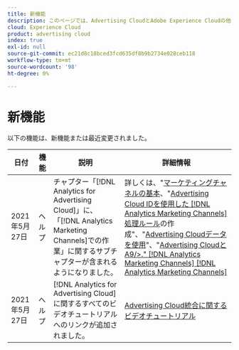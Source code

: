 ```yaml
---
title: 新機能
description: このページでは、Advertising CloudとAdobe Experience Cloudの他の製品およびサービスとの統合に関する更新を示します。
cloud: Experience Cloud
product: advertising cloud
index: true
exl-id: null
source-git-commit: ec21d8c18bced3fcd635df8b9b2734e028ceb118
workflow-type: tm+mt
source-wordcount: '98'
ht-degree: 0%

---
```


# 新機能

以下の機能は、新機能または最近変更されました。

| 日付 | 機能 | 説明 | 詳細情報 |
| ---- | ------- | ----------- | -------------------- |
| 2021年5月27日 | ヘルプ | チャプター「[!DNL Analytics for Advertising Cloud]」に、「[!DNL Analytics Marketing Channels]での作業」に関するサブチャプターが含まれるようになりました。 | 詳しくは、&quot;[マーケティングチャネルの基本](/help/integrations/analytics/marketing-channels/mc-overview.md)、&quot;[Advertising Cloud IDを使用した [!DNL Analytics Marketing Channels] 処理ルール](/help/integrations/analytics/marketing-channels/mc-ids.md)の作成&quot;、&quot;[Advertising Cloudデータを使用](/help/integrations/analytics/marketing-channels/mc-ac-data.md)&quot;、&quot;[Advertising CloudとA9/>.&quot; [!DNL Analytics Marketing Channels]  [!DNL Analytics Marketing Channels]](/help/integrations/analytics/marketing-channels/mc-data-variances.md) |
| 2021年5月27日 | ヘルプ | [!DNL Analytics for Advertising Cloud]に関するすべてのビデオチュートリアルへのリンクが追加されました。 | [Advertising Cloud統合に関するビデオチュートリアル](https://experienceleague.adobe.com/docs/advertising-cloud-learn/tutorials/overview.html) |

<!-- At some point, just make this an overview page instead?

Adobe Advertising Cloud is integrated with the following Adobe Experience Cloud products:

* [Adobe Analytics](/help/integrations/analytics/overview.md)

* Adobe Audience Manager

* Adobe Campaign (Advertising Cloud Search only)

* Adobe Experience Cloud Device Co-op
 -->
